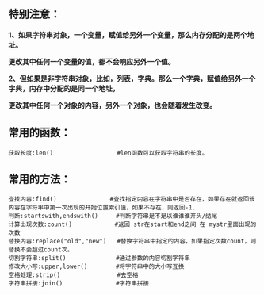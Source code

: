 ## **特别注意：**

**1、如果字符串对象，一个变量，赋值给另外一个变量，那么内存分配的是两个地址。**

**更改其中任何一个变量的值，都不会响应另外一个值。**

**2、但如果是非字符串对象，比如，列表，字典。那么一个字典，赋值给另外一个字典，内存中分配的是同一个地址，**

**更改其中任何一个对象的内容，另外一个对象，也会随着发生改变。**

## **常用的函数：**

```
获取长度:len()  	            #len函数可以获取字符串的长度。
```

## **常用的方法：**

```
查找内容:find()	              #查找指定内容在字符串中是否存在，如果存在就返回该内容在字符串中第一次出现的开始位置索引值，如果不存在，则返回-1.
判断:startswith,endswith()     #判断字符串是不是以谁谁谁开头/结尾
计算出现次数:count()            #返回 str在start和end之间 在 mystr里面出现的次数
替换内容:replace("old","new")   #替换字符串中指定的内容，如果指定次数count，则替换不会超过count次。
切割字符串:split()              #通过参数的内容切割字符串
修改大小写:upper,lower()        #将字符串中的大小写互换
空格处理:strip()                #去空格
字符串拼接:join()               #字符串拼接
```
